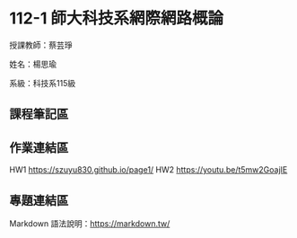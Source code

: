 # 112-1 師大科技系網際網路概論

授課教師：蔡芸琤

姓名：楊思瑜

系級：科技系115級

## 課程筆記區
## 作業連結區
HW1 https://szuyu830.github.io/page1/
HW2 https://youtu.be/t5mw2GoajIE
## 專題連結區

Markdown 語法說明：https://markdown.tw/
